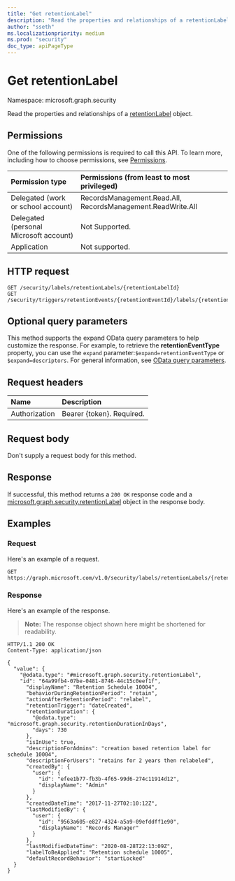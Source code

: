 ```yaml
---
title: "Get retentionLabel"
description: "Read the properties and relationships of a retentionLabel object."
author: "sseth"
ms.localizationpriority: medium
ms.prod: "security"
doc_type: apiPageType
---
```


# Get retentionLabel
Namespace: microsoft.graph.security

Read the properties and relationships of a [retentionLabel](../resources/security-retentionlabel.md) object.

## Permissions
One of the following permissions is required to call this API. To learn more, including how to choose permissions, see [Permissions](/graph/permissions-reference).

|Permission type|Permissions (from least to most privileged)|
|:---|:---|
|Delegated (work or school account)|RecordsManagement.Read.All, RecordsManagement.ReadWrite.All|
|Delegated (personal Microsoft account)|Not Supported.|
|Application|Not supported.|

## HTTP request

<!-- {
  "blockType": "ignored"
}
-->
``` http
GET /security/labels/retentionLabels/{retentionLabelId}
GET /security/triggers/retentionEvents/{retentionEventId}/labels/{retentionLabelId}
```

## Optional query parameters
This method supports the expand OData query parameters to help customize the response.  For example, to retrieve the **retentionEventType** property, you can use the `expand` parameter:`$expand=retentionEventType` or `$expand=descriptors`. For general information, see [OData query parameters](/graph/query-parameters).

## Request headers
|Name|Description|
|:---|:---|
|Authorization|Bearer {token}. Required.|

## Request body
Don't supply a request body for this method.

## Response

If successful, this method returns a `200 OK` response code and a [microsoft.graph.security.retentionLabel](../resources/security-retentionlabel.md) object in the response body.

## Examples

### Request
Here's an example of a request.

<!-- {
  "blockType": "request",
  "name": "get_retentionlabel"
}
-->
``` http
GET  https://graph.microsoft.com/v1.0/security/labels/retentionLabels/{retentionLabelId}
```

### Response
Here's an example of the response.
>**Note:** The response object shown here might be shortened for readability.
<!-- {
  "blockType": "response",
  "truncated": true,
  "@odata.type": "microsoft.graph.security.retentionLabel"
}
-->
``` http
HTTP/1.1 200 OK
Content-Type: application/json

{
  "value": {
    "@odata.type": "#microsoft.graph.security.retentionLabel",
    "id": "64a99fb4-07be-0481-8746-44c15c0eef1f",
      "displayName": "Retention Schedule 10004",
      "behaviorDuringRetentionPeriod": "retain",
      "actionAfterRetentionPeriod": "relabel",
      "retentionTrigger": "dateCreated",
      "retentionDuration": {
        "@odata.type": "microsoft.graph.security.retentionDurationInDays",
        "days": 730
      },
      "isInUse": true,
      "descriptionForAdmins": "creation based retention label for schedule 10004",
      "descriptionForUsers": "retains for 2 years then relabeled",
      "createdBy": {
        "user": {
          "id": "efee1b77-fb3b-4f65-99d6-274c11914d12",
          "displayName": "Admin"
        }
      },
      "createdDateTime": "2017-11-27T02:10:12Z",
      "lastModifiedBy": {
        "user": {
          "id": "9563a605-e827-4324-a5a9-09efddff1e90",
          "displayName": "Records Manager"
        }
      },
      "lastModifiedDateTime": "2020-08-28T22:13:09Z",
      "labelToBeApplied": "Retention schedule 10005",
      "defaultRecordBehavior": "startLocked"
  }
}
```

